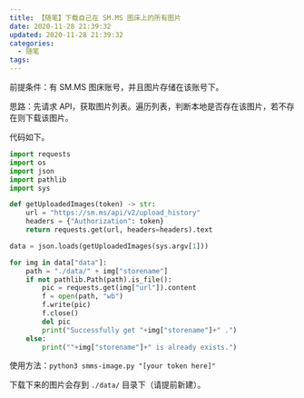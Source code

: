 ```yaml
---
title: 【随笔】下载自己在 SM.MS 图床上的所有图片
date: 2020-11-28 21:39:32
updated: 2020-11-28 21:39:32
categories:
  - 随笔
tags:
---
```


前提条件：有 SM.MS 图床账号，并且图片存储在该账号下。

思路：先请求 API，获取图片列表。遍历列表，判断本地是否存在该图片，若不存在则下载该图片。

代码如下。

```python
import requests
import os
import json
import pathlib
import sys

def getUploadedImages(token) -> str:
    url = "https://sm.ms/api/v2/upload_history"
    headers = {"Authorization": token}
    return requests.get(url, headers=headers).text

data = json.loads(getUploadedImages(sys.argv[1]))

for img in data["data"]:
    path = "./data/" + img["storename"]
    if not pathlib.Path(path).is_file():
        pic = requests.get(img["url"]).content
        f = open(path, "wb")
        f.write(pic)
        f.close()
        del pic
        print("Successfully get "+img["storename"]+" .")
    else:
        print(""+img["storename"]+" is already exists.")
```

使用方法：`python3 smms-image.py "[your token here]"`

下载下来的图片会存到 `./data/` 目录下（请提前新建）。
